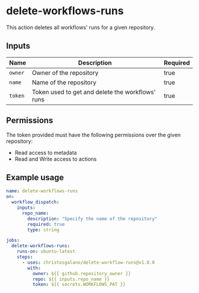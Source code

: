 # delete-workflows-runs

This action deletes all workflows' runs for a given repository.

## Inputs

| Name | Description | Required |
| --- | --- | --- |
| `owner` | Owner of the repository | true |
| `name` | Name of the repository | true |
| `token` | Token used to get and delete the workflows' runs | true |

## Permissions

The token provided must have the following permissions over the given repository:

- Read access to metadata
- Read and Write access to actions

## Example usage

```yaml
name: delete-workflows-runs
on:
  workflow_dispatch:
    inputs:
      repo_name:
        description: "Specify the name of the repository"
        required: true
        type: string

jobs:
  delete-workflows-runs:
    runs-on: ubuntu-latest
    steps:
      - uses: christosgalano/delete-workflow-runs@v1.0.0
        with:
          owner: ${{ github.repository_owner }}
          repo: ${{ inputs.repo_name }}
          token: ${{ secrets.WORKFLOWS_PAT }}
```
